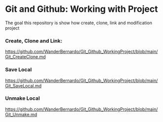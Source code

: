 # Git and Github: Working with Project
The goal this repository is show how create, clone, link and modification project



### Create, Clone and Link:

https://github.com/WanderBernardo/Git_Github_WorkingProject/blob/main/Git_CreateClone.md

### Save Local

https://github.com/WanderBernardo/Git_Github_WorkingProject/blob/main/Git_SaveLocal.md

### Unmake Local

https://github.com/WanderBernardo/Git_Github_WorkingProject/blob/main/Git_Unmake.md

